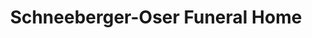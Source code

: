 ---
title: "Schneeberger-Oser Funeral Home"
url: /canton/schneeberger-oser-funeral-home/
shop: funeral directors
---